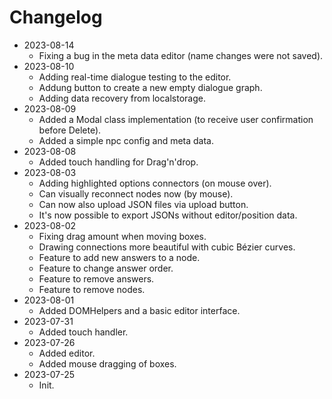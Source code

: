 # Changelog

- 2023-08-14
  - Fixing a bug in the meta data editor (name changes were not saved).
- 2023-08-10
  - Adding real-time dialogue testing to the editor.
  - Addung button to create a new empty dialogue graph.
  - Adding data recovery from localstorage.
- 2023-08-09
  - Added a Modal class implementation (to receive user confirmation before Delete).
  - Added a simple npc config and meta data.
- 2023-08-08
  - Added touch handling for Drag'n'drop.
- 2023-08-03
  - Adding highlighted options connectors (on mouse over).
  - Can visually reconnect nodes now (by mouse).
  - Can now also upload JSON files via upload button.
  - It's now possible to export JSONs without editor/position data.
- 2023-08-02
  - Fixing drag amount when moving boxes.
  - Drawing connections more beautiful with cubic Bézier curves.
  - Feature to add new answers to a node.
  - Feature to change answer order.
  - Feature to remove answers.
  - Feature to remove nodes.
- 2023-08-01
  - Added DOMHelpers and a basic editor interface.
- 2023-07-31
  - Added touch handler.
- 2023-07-26
  - Added editor.
  - Added mouse dragging of boxes.
- 2023-07-25
  - Init.

